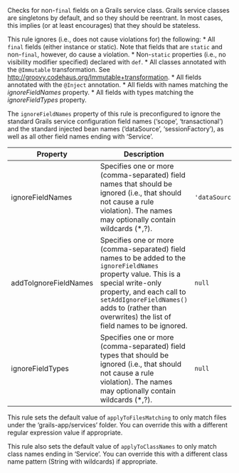Checks for non-`final` fields on a Grails service class. Grails service
classes are singletons by default, and so they should be reentrant. In
most cases, this implies (or at least encourages) that they should be
stateless.

This rule ignores (i.e., does not cause violations for) the following:
\* All `final` fields (either instance or static). Note that fields that
are `static` and non-`final`, however, do cause a violation. \*
Non-`static` properties (i.e., no visibility modifier specified)
declared with `def`. \* All classes annotated with the `@Immutable`
transformation. See
<http://groovy.codehaus.org/Immutable+transformation>. \* All fields
annotated with the `@Inject` annotation. \* All fields with names
matching the *ignoreFieldNames* property. \* All fields with types
matching the *ignoreFieldTypes* property.

The `ignoreFieldNames` property of this rule is preconfigured to ignore
the standard Grails service configuration field names (‘scope’,
‘transactional’) and the standard injected bean names (‘dataSource’,
‘sessionFactory’), as well as all other field names ending with
‘Service’.

<table>
<colgroup>
<col style="width: 40%" />
<col style="width: 33%" />
<col style="width: 25%" />
</colgroup>
<thead>
<tr>
<th>Property</th>
<th>Description</th>
<th>Default Value</th>
</tr>
</thead>
<tbody>
<tr>
<td>ignoreFieldNames</td>
<td>Specifies one or more (comma-separated) field names that should be
ignored (i.e., that should not cause a rule violation). The names may
optionally contain wildcards (*,?).</td>
<td><code>'dataSource,scope,sessionFactory,transactional,*Service'</code></td>
</tr>
<tr>
<td>addToIgnoreFieldNames</td>
<td>Specifies one or more (comma-separated) field names to be added to
the <code>ignoreFieldNames</code> property value. This is a special
write-only property, and each call to
<code>setAddIgnoreFieldNames()</code> adds to (rather than overwrites)
the list of field names to be ignored.</td>
<td><code>null</code></td>
</tr>
<tr>
<td>ignoreFieldTypes</td>
<td>Specifies one or more (comma-separated) field types that should be
ignored (i.e., that should not cause a rule violation). The names may
optionally contain wildcards (*,?).</td>
<td><code>null</code></td>
</tr>
</tbody>
</table>

This rule sets the default value of `applyToFilesMatching` to only match
files under the ‘grails-app/services’ folder. You can override this with
a different regular expression value if appropriate.

This rule also sets the default value of `applyToClassNames` to only
match class names ending in ‘Service’. You can override this with a
different class name pattern (String with wildcards) if appropriate.
